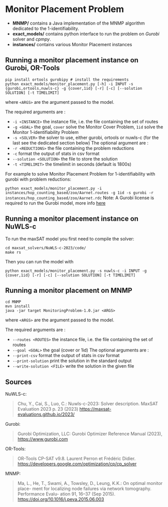 # Monitor Placement Problem

- **MNMP/** contains a Java implementation of the MNMP algorithm dedicated to the 1-identifiability.
- **exact_models/** contains python interface to run the problem on *Gurobi* solver and *cpmpy*.
- **instances/** contains various Monitor Placement instances

Running a monitor placement instance on Gurobi, OR-Tools
--------------------------------------------------------

```
pip install ortools gurobipy # install the requirements
python exact_models/monitor_placement.py [-h] -i INPUT -s {gurobi,ortools,nuwls-c} -g {cover,1id} [-r] [-c] [--solution SOLUTION] [-t TIMELIMIT]
```
where ``<ARGS>`` are the argument passed to the model.

The required arguments are :
- ``-i <INSTANCE>`` the instance file, i.e. the file containing the set of routes
- ``-g <GOAL>`` the goal, ``cover`` solve the Monitor Cover Problem, ``1id`` solve the Monitor 1-identifiability Problem
- ``-s <SOLVER>`` the solver to use, either gurobi, ortools or nuwls-c (for the last see the dedicated section below)
The optional argument are :
- ``-r <REDUCTIONS>`` the file containing the problem reductions
- ``-c`` format the output of stats in csv format
- ``--solution <SOLUTION>`` the file to store the solution
- ``-t <TIMELIMIT>`` the timelimit in seconds (default is 1800s)

For example to solve Monitor Placement Problem for 1-identifiability with gurobi with problem reductions:

```python exact_models/monitor_placement.py -i instances/hop_counting_based/zoo/Aarnet.routes -g 1id -s gurobi -r instances/hop_counting_based/zoo/Aarnet.rdc```
Note: A Gurobi license is required to run the Gurobi model, more info [here](https://www.gurobi.com/solutions/licensing/)

Running a monitor placement instance on NuWLS-c
-----------------------------------------------
To run the maxSAT model you first need to compile the solver:
```
cd maxsat_solvers/NuWLS-c-2023/code/
make rs
```
Then you can run the model with 
```
python exact_models/monitor_placement.py -s nuwls-c -i INPUT -g {cover,1id} [-r] [-c] [--solution SOLUTION] [-t TIMELIMIT]
```

Running a monitor placement on MNMP
-----------------------------------

```
cd MNMP
mvn install
java -jar target MonitoringProblem-1.0.jar <ARGS>
```
where ``<ARGS>`` are the argument passed to the model.

The required arguments are :
- ``--routes <ROUTES>`` the instance file, i.e. the file containing the set of routes
- ``--goal <GOAL>`` the goal (cover or 1id)
The optional arguments are :
- ``--print-csv`` format the output of stats in csv format
- ``--print-solution`` print the solution in the standard output
- ``--write-solution <FILE>`` write the solution in the given file

Sources
-------
NuWLS-c: 
>Chu, Y., Cai, S., Luo, C.: Nuwls-c-2023: Solver description. MaxSAT Evaluation
2023 p. 23 (2023)
>https://maxsat-evaluations.github.io/2023/

Gurobi:
>Gurobi Optimization, LLC: Gurobi Optimizer Reference Manual (2023), 
> https://www.gurobi.com

OR-Tools:
>OR-Tools CP-SAT v9.8. Laurent Perron et Frédéric Didier.
>  https://developers.google.com/optimization/cp/cp_solver

MNMP:
>Ma, L., He, T., Swami, A., Towsley, D., Leung, K.K.: On optimal monitor place-
ment for localizing node failures via network tomography. Performance Evalu-
ation 91, 16–37 (Sep 2015). 
> https://doi.org/10.1016/j.peva.2015.06.003
